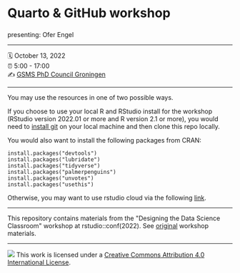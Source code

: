 # Quarto & GitHub workshop

### 

presenting: Ofer Engel

------------------------------------------------------------------------

🗓 October 13, 2022\
⏰ 5:00 - 17:00\
✍️ [GSMS PhD Council Groningen](https://www.gsmsphdcouncil.org/events/rmarkdown-github-workshop)

------------------------------------------------------------------------

You may use the resources in one of two possible ways. 

If you choose to use your local R and RStudio install for the workshop (RStudio version 2022.01 or more and R version 2.1 or more), you would need to [install git](https://github.com/git-guides/install-git) on your local machine and then clone this repo locally.

You would also want to install the following packages from CRAN:

    install.packages("devtools")
    install.packages("lubridate")
    install.packages("tidyverse")
    install.packages("palmerpenguins")
    install.packages("unvotes")
    install.packages("usethis")

Otherwise, you may want to use rstudio cloud via the following [link](https://rstudio.cloud/spaces/264987/join?access_code=GravSHBUjrL9qVBfguqUjUm6Pse7XchoK2weRxGH).

------------------------------------------------------------------------

This repository contains materials from the "Designing the Data Science Classroom" workshop at rstudio::conf(2022). See [original](https://rstd.io/teach-ds-conf22) workshop materials.

------------------------------------------------------------------------

![](https://i.creativecommons.org/l/by/4.0/88x31.png) This work is licensed under a [Creative Commons Attribution 4.0 International License](https://creativecommons.org/licenses/by/4.0/).
